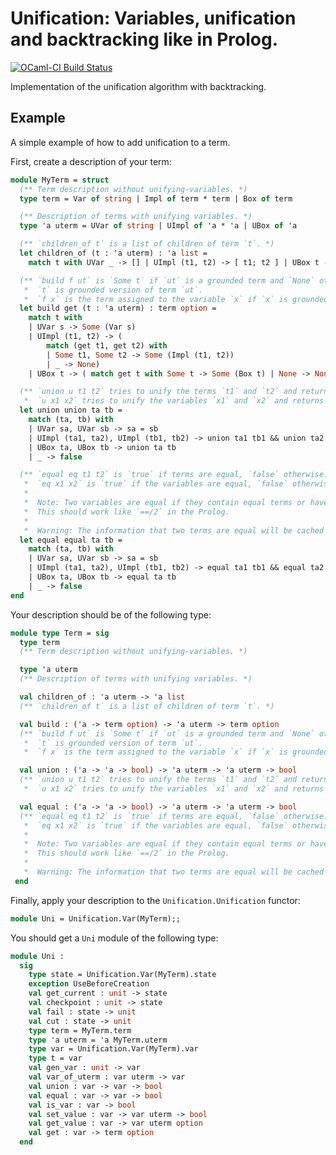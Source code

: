 Unification: Variables, unification and backtracking like in Prolog.
====================================================================

[![OCaml-CI Build Status](https://img.shields.io/endpoint?url=https://ci.ocamllabs.io/badge/lasamlai/unification/master&logo=ocaml)](https://ci.ocamllabs.io/github/lasamlai/unification)

Implementation of the unification algorithm with backtracking.

Example
-------

A simple example of how to add unification to a term.

First, create a description of your term:

```ocaml
module MyTerm = struct
  (** Term description without unifying-variables. *)
  type term = Var of string | Impl of term * term | Box of term

  (** Description of terms with unifying variables. *)
  type 'a uterm = UVar of string | UImpl of 'a * 'a | UBox of 'a

  (** `children_of t` is a list of children of term `t`. *)
  let children_of (t : 'a uterm) : 'a list =
    match t with UVar _ -> [] | UImpl (t1, t2) -> [ t1; t2 ] | UBox t -> [ t ]

  (** `build f ut` is `Some t` if `ut` is a grounded term and `None` otherwise.
   *  `t` is grounded version of term `ut`.
   *  `f x` is the term assigned to the variable `x` if `x` is grounded. *)
  let build get (t : 'a uterm) : term option =
    match t with
    | UVar s -> Some (Var s)
    | UImpl (t1, t2) -> (
        match (get t1, get t2) with
        | Some t1, Some t2 -> Some (Impl (t1, t2))
        | _ -> None)
    | UBox t -> ( match get t with Some t -> Some (Box t) | None -> None)

  (** `union u t1 t2` tries to unify the terms `t1` and `t2` and returns `true` if successful, `false` otherwise.
   *  `u x1 x2` tries to unify the variables `x1` and `x2` and returns `true` if successful, `false` otherwise. *)
  let union union ta tb =
    match (ta, tb) with
    | UVar sa, UVar sb -> sa = sb
    | UImpl (ta1, ta2), UImpl (tb1, tb2) -> union ta1 tb1 && union ta2 tb2
    | UBox ta, UBox tb -> union ta tb
    | _ -> false

  (** `equal eq t1 t2` is `true` if terms are equal, `false` otherwise.
   *  `eq x1 x2` is `true` if the variables are equal, `false` otherwise.
   *
   *  Note: Two variables are equal if they contain equal terms or have been unified.
   *  This should work like `==/2` in the Prolog.
   *
   *  Warning: The information that two terms are equal will be cached in the `Unification` structure. *)
  let equal equal ta tb =
    match (ta, tb) with
    | UVar sa, UVar sb -> sa = sb
    | UImpl (ta1, ta2), UImpl (tb1, tb2) -> equal ta1 tb1 && equal ta2 tb2
    | UBox ta, UBox tb -> equal ta tb
    | _ -> false
end
```

Your description should be of the following type:

```ocaml
module type Term = sig
  type term
  (** Term description without unifying-variables. *)

  type 'a uterm
  (** Description of terms with unifying variables. *)

  val children_of : 'a uterm -> 'a list
  (** `children_of t` is a list of children of term `t`. *)

  val build : ('a -> term option) -> 'a uterm -> term option
  (** `build f ut` is `Some t` if `ut` is a grounded term and `None` otherwise.
   *  `t` is grounded version of term `ut`.
   *  `f x` is the term assigned to the variable `x` if `x` is grounded. *)

  val union : ('a -> 'a -> bool) -> 'a uterm -> 'a uterm -> bool
  (** `union u t1 t2` tries to unify the terms `t1` and `t2` and returns `true` if successful, `false` otherwise.
   *  `u x1 x2` tries to unify the variables `x1` and `x2` and returns `true` if successful, `false` otherwise. *)

  val equal : ('a -> 'a -> bool) -> 'a uterm -> 'a uterm -> bool
  (** `equal eq t1 t2` is `true` if terms are equal, `false` otherwise.
   *  `eq x1 x2` is `true` if the variables are equal, `false` otherwise.
   *
   *  Note: Two variables are equal if they contain equal terms or have been unified.
   *  This should work like `==/2` in the Prolog.
   *
   *  Warning: The information that two terms are equal will be cached in the `Unification` structure. *)
 end
```

Finally, apply your description to the `Unification.Unification` functor:

```ocaml
module Uni = Unification.Var(MyTerm);;
```

You should get a `Uni` module of the following type:

```ocaml
module Uni :
  sig
    type state = Unification.Var(MyTerm).state
    exception UseBeforeCreation
    val get_current : unit -> state
    val checkpoint : unit -> state
    val fail : state -> unit
    val cut : state -> unit
    type term = MyTerm.term
    type 'a uterm = 'a MyTerm.uterm
    type var = Unification.Var(MyTerm).var
    type t = var
    val gen_var : unit -> var
    val var_of_uterm : var uterm -> var
    val union : var -> var -> bool
    val equal : var -> var -> bool
    val is_var : var -> bool
    val set_value : var -> var uterm -> bool
    val get_value : var -> var uterm option
    val get : var -> term option
  end
```
